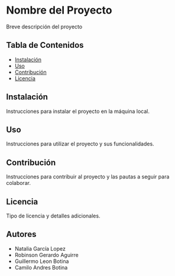 

# Nombre del Proyecto

Breve descripción del proyecto

## Tabla de Contenidos

- [Instalación](#instalación)
- [Uso](#uso)
- [Contribución](#contribución)
- [Licencia](#licencia)

## Instalación

Instrucciones para instalar el proyecto en la máquina local.

## Uso

Instrucciones para utilizar el proyecto y sus funcionalidades.

## Contribución

Instrucciones para contribuir al proyecto y las pautas a seguir para colaborar.

## Licencia

Tipo de licencia y detalles adicionales.

## Autores

- Natalia García Lopez
- Robinson Gerardo Aguirre
- Guillermo Leon Botina
- Camilo Andres Botina
